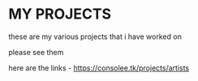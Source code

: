 # MY PROJECTS

these are my various projects that i have worked on

please see them

here are the links -
https://consolee.tk/projects/artists
